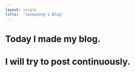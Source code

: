```yaml
---
layout: single
title:  "Juneyeong's Blog"
---
```


# Today I made my blog.

# I will try to post continuously.
